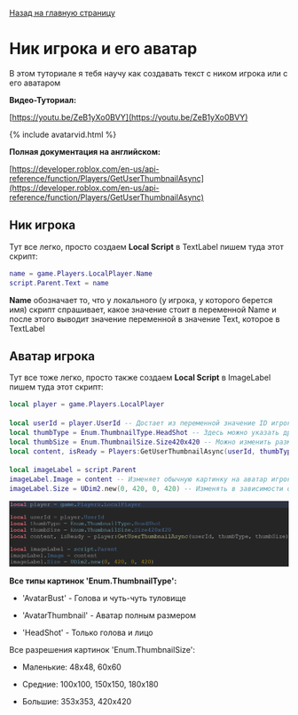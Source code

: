 [Назад на главную страницу](/)
# Ник игрока и его аватар

В этом туториале я тебя научу как создавать текст с ником игрока или с его аватаром

**Видео-Туториал:**

[https://youtu.be/ZeB1yXo0BVY](https://youtu.be/ZeB1yXo0BVY)

{% include avatarvid.html %}

**Полная документация на английском:**

[https://developer.roblox.com/en-us/api-reference/function/Players/GetUserThumbnailAsync](https://developer.roblox.com/en-us/api-reference/function/Players/GetUserThumbnailAsync)

## Ник игрока
Тут все легко, просто создаем **Local Script** в TextLabel пишем туда этот скрипт:
````lua
name = game.Players.LocalPlayer.Name
script.Parent.Text = name
````
**Name** обозначает то, что у локального (у игрока, у которого берется имя) скрипт спрашивает, какое значение стоит в переменной Name и после этого выводит значение переменной в значение Text, которое в TextLabel
## Аватар игрока
Тут все тоже легко, просто также создаем **Local Script** в ImageLabel пишем туда этот скрипт:
````lua
local player = game.Players.LocalPlayer
 
local userId = player.UserId -- Достает из переменной значение ID игрока
local thumbType = Enum.ThumbnailType.HeadShot -- Здесь можно указать другой тип
local thumbSize = Enum.ThumbnailSize.Size420x420 -- Можно изменить размер картинки на другой, а именно на: 48x48, 60x60, 100x100, 150x150, 180x180, 353x353, 420x420
local content, isReady = Players:GetUserThumbnailAsync(userId, thumbType, thumbSize) -- если все готово
 
local imageLabel = script.Parent
imageLabel.Image = content -- Изменяет обычную картинку на аватар игрока
imageLabel.Size = UDim2.new(0, 420, 0, 420) -- Изменять в зависимости от того, какой параметр выбран в ThubnailSize
````
![template2](/images/avatarcode.png)
 
**Все типы картинок 'Enum.ThumbnailType':**

- 'AvatarBust' - Голова и чуть-чуть туловище

- 'AvatarThumbnail' - Аватар полным размером

- 'HeadShot' - Только голова и лицо

Все разрешения картинок 'Enum.ThumbnailSize':
 - Маленькие: 48x48, 60x60

 - Средние: 100x100, 150x150, 180x180
 
 - Большие: 353x353, 420x420
